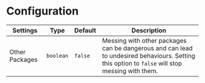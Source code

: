 # Configuration

Settings | Type | Default | Description
---------|------|---------|------------
Other Packages | `boolean` | `false` | Messing with other packages can be dangerous and can lead to undesired behaviours. Setting this option to `false` will stop messing with them.
